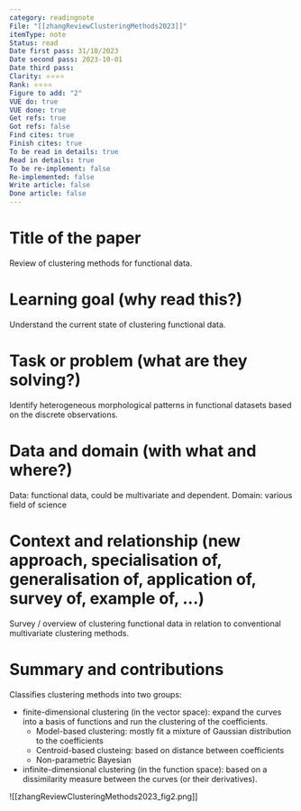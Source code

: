 ```yaml
---
category: readingnote
File: "[[zhangReviewClusteringMethods2023]]"
itemType: note
Status: read
Date first pass: 31/10/2023
Date second pass: 2023-10-01
Date third pass: 
Clarity: ⭐️⭐️⭐️⭐️
Rank: ⭐️⭐️⭐️⭐️
Figure to add: "2"
VUE do: true
VUE done: true
Get refs: true
Got refs: false
Find cites: true
Finish cites: true
To be read in details: true
Read in details: true
To be re-implement: false
Re-implemented: false
Write article: false
Done article: false
---
```

# Title of the paper

Review of clustering methods for functional data.

# Learning goal (why read this?)

Understand the current state of clustering functional data.

# Task or problem (what are they solving?)

Identify heterogeneous morphological patterns in functional datasets based on the discrete observations.

# Data and domain (with what and where?)

Data: functional data, could be multivariate and dependent.
Domain: various field of science

# Context and relationship (new approach, specialisation of, generalisation of, application of, survey of, example of, ...)

Survey / overview of clustering functional data in relation to conventional multivariate clustering methods.

# Summary and contributions

Classifies clustering methods into two groups: 
- finite-dimensional clustering (in the vector space): expand the curves into a basis of functions and run the clustering of the coefficients.
	- Model-based clustering: mostly fit a mixture of Gaussian distribution to the coefficients
	- Centroid-based clusteing: based on distance between coefficients
	- Non-parametric Bayesian
- infinite-dimensional clustering (in the function space): based on a dissimilarity measure between the curves (or their derivatives).

![[zhangReviewClusteringMethods2023_fig2.png]]

